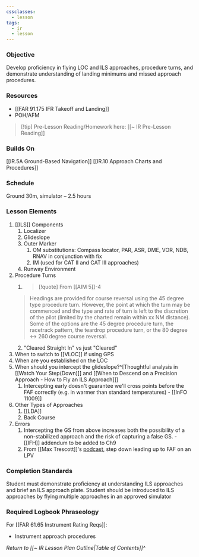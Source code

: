 ```yaml
---
cssclasses:
  - lesson
tags:
  - ir
  - lesson
---
```

### Objective
Develop proficiency in flying LOC and ILS approaches, procedure turns, and demonstrate understanding of landing minimums and missed approach procedures.

### Resources
- [[FAR 91.175 IFR Takeoff and Landing]]
- POH/AFM

> [!tip] Pre-Lesson Reading/Homework here: [[~ IR Pre-Lesson Reading]]

### Builds On
[[IR.5A Ground-Based Navigation]]
[[IR.10 Approach Charts and Procedures]]

### Schedule
Ground 30m, simulator – 2.5 hours 

### Lesson Elements

1. [[ILS]] Components
	1. Localizer
	2. Glideslope
	3. Outer Marker
		1. OM substitutions: Compass locator, PAR, ASR, DME, VOR, NDB, RNAV in conjunction with fix
		2. IM (used for CAT II and CAT III approaches)
	4. Runway Environment
2. Procedure Turns
	1. > [!quote] From [[AIM 5]]-4
	> Headings are provided for course reversal using the 45 degree type procedure turn. However, the point at which the turn may be commenced and the type and rate of turn is left to the discretion of the pilot (limited by the charted remain within xx NM distance). Some of the options are the 45 degree procedure turn, the racetrack pattern, the teardrop procedure turn, or the 80 degree ↔ 260 degree course reversal.
	2. "Cleared Straight In" vs just "Cleared"
3. When to switch to [[VLOC]] if using GPS
4. When are you established on the LOC
5. When should you intercept the glideslope?^[Thoughtful analysis in [[Watch Your Step(Down)]] and [[When to Descend on a Precision Approach - How to Fly an ILS Approach]]]
	1. Intercepting early doesn't guarantee we'll cross points before the FAF correctly (e.g. in warmer than standard temperatures) - [[InFO 11009]]
6. Other Types of Approaches
	1. [[LDA]]
	2.  Back Course
7. Errors
	1. Intercepting the GS from above increases both the possibility of a non-stabilized approach and the risk of capturing a false GS. - [[IFH]] addendum to be added to Ch9
	2. From [[Max Trescott]]'s [podcast](https://aviationnewstalk.libsyn.com/383-why-your-rnav-glide-path-wont-captureand-how-to-fix-it-ga-news), step down leading up to FAF on an LPV

### Completion Standards
Student must demonstrate proficiency at understanding ILS approaches and brief an ILS approach plate. Student should be introduced to ILS approaches by flying multiple approaches in an approved simulator

### Required Logbook Phraseology
For [[FAR 61.65 Instrument Rating Reqs]]:
- Instrument approach procedures

*Return to [[~ IR Lesson Plan Outline|Table of Contents]]^*